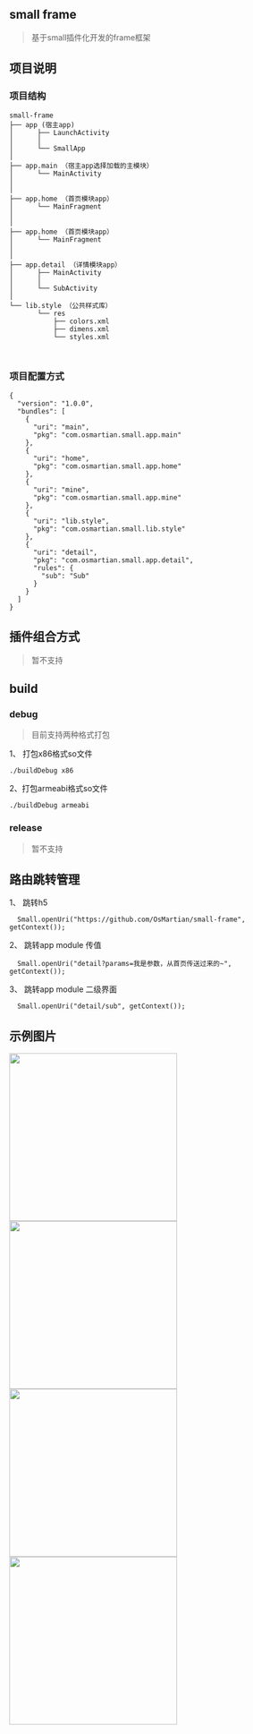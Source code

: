 ## small frame

> 基于small插件化开发的frame框架

## 项目说明

### 项目结构

```
small-frame
├── app (宿主app)
│      ├── LaunchActivity  
│      │  
│      └── SmallApp
│
├── app.main （宿主app选择加载的主模块）
│      └── MainActivity
│
│
├── app.home （首页模块app）
│      └── MainFragment
│
│
├── app.home （首页模块app）
│      └── MainFragment
│      
│          
├── app.detail （详情模块app）
│      ├── MainActivity
│      │   
│      └── SubActivity
│           
└── lib.style （公共样式库）
       └── res
           ├── colors.xml
           ├── dimens.xml
           └── styles.xml
       
    
```

### 项目配置方式

```
{
  "version": "1.0.0",
  "bundles": [
    {
      "uri": "main",
      "pkg": "com.osmartian.small.app.main"
    },
    {
      "uri": "home",
      "pkg": "com.osmartian.small.app.home"
    },
    {
      "uri": "mine",
      "pkg": "com.osmartian.small.app.mine"
    },
    {
      "uri": "lib.style",
      "pkg": "com.osmartian.small.lib.style"
    },
    {
      "uri": "detail",
      "pkg": "com.osmartian.small.app.detail",
      "rules": {
        "sub": "Sub"
      }
    }
  ]
}
```

## 插件组合方式

> 暂不支持

## build

### debug

> 目前支持两种格式打包

1、 打包x86格式so文件

```
./buildDebug x86 
```

2、打包armeabi格式so文件

```
./buildDebug armeabi
```

### release

> 暂不支持

## 路由跳转管理

1、 跳转h5

```
  Small.openUri("https://github.com/OsMartian/small-frame", getContext());
```

2、 跳转app module 传值

```
  Small.openUri("detail?params=我是参数，从首页传送过来的~", getContext());
```

3、 跳转app module 二级界面

```
  Small.openUri("detail/sub", getContext());
```

## 示例图片

<img src="/screenshot/Screenshot_20170310-023438.jpg" width = "300" align=center />
<img src="/screenshot/Screenshot_20170310-023440.jpg" width = "300" align=center />
<img src="/screenshot/Screenshot_20170310-023445.jpg" width = "300" align=center />
<img src="/screenshot/Screenshot_20170310-023450.jpg" width = "300" align=center />
